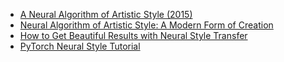 - [A Neural Algorithm of Artistic Style (2015)](https://arxiv.org/abs/1508.06576)
- [Neural Algorithm of Artistic Style: A Modern Form of Creation](https://towardsdatascience.com/a-neural-algorithm-of-artistic-style-a-modern-form-of-creation-d39a6ac7e715)
- [How to Get Beautiful Results with Neural Style Transfer](https://towardsdatascience.com/how-to-get-beautiful-results-with-neural-style-transfer-75d0c05d6489)
- [PyTorch Neural Style Tutorial](https://pytorch.org/tutorials/advanced/neural_style_tutorial.html)
